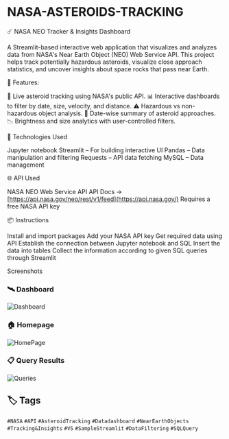 # NASA-ASTEROIDS-TRACKING

☄️ NASA NEO Tracker & Insights Dashboard

A Streamlit-based interactive web application that visualizes and analyzes data from NASA's Near Earth Object (NEO) Web Service API. 
This project helps track potentially hazardous asteroids, visualize close approach statistics, and uncover insights about space rocks that pass near Earth.



🚀 Features:

🔭 Live asteroid tracking using NASA's public API.
📊 Interactive dashboards to filter by date, size, velocity, and distance.
⚠️ Hazardous vs non-hazardous object analysis.
📅 Date-wise summary of asteroid approaches.
📉 Brightness and size analytics with user-controlled filters.



🔧 Technologies Used

Jupyter notebook
Streamlit – For building interactive UI
Pandas – Data manipulation and filtering
Requests – API data fetching
MySQL – Data management



🌐 API Used

NASA NEO Web Service API
API Docs →
[https://api.nasa.gov/neo/rest/v1/feed](https://api.nasa.gov/)
Requires a free NASA API key


📦 Instructions

Install and import packages
Add your NASA API key
Get required data using API
Establish the connection between Jupyter notebook and SQL
Insert the data into tables
Collect the information according to given SQL queries through Streamlit



Screenshots

### 🛰️ Dashboard
![Dashboard](https://github.com/user-attachments/assets/cb3dbfcf-38c9-4d88-9726-3e0ebd8fcbe4)

### 🏠 Homepage
![HomePage](https://github.com/user-attachments/assets/efb55018-e9ae-4794-94f4-fd894f547adc)

### 📋 Query Results
![Queries](https://github.com/user-attachments/assets/2c33b002-32af-40c1-9d55-445c28fbace9)




## 🏷️ Tags
`#NASA` `#API` `#AsteroidTracking` `#Datadashboard` `#NearEarthObjects` `#Tracking&Insights` `#VS` `#SampleStreamlit` `#DataFiltering` `#SQLQuery`















